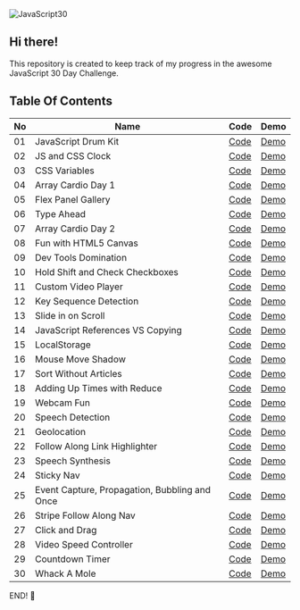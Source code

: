 <img src="https://javascript30.com/images/JS3-social-share.png" style="max-width:100%" alt="JavaScript30" />

## Hi there!

This repository is created to keep track of my progress in the awesome JavaScript 30 Day Challenge.

## Table Of Contents 
| No | Name | Code | Demo |
| --- | --- | --- | --- |
| 01 | JavaScript Drum Kit | [Code](https://github.com/venskou/JavaScript30/tree/master/tasks/01%20-%20JavaScript%20Drum%20Kit) | [Demo](http://venskou.name/JavaScript30/01%20-%20JavaScript%20Drum%20Kit/) |
| 02 | JS and CSS Clock | [Code](https://github.com/venskou/JavaScript30/tree/master/tasks/02%20-%20JS%20and%20CSS%20Clock) | [Demo](http://venskou.name/JavaScript30/02%20-%20JS%20and%20CSS%20Clock/) |
| 03 | CSS Variables | [Code](https://github.com/venskou/JavaScript30/tree/master/tasks/03%20-%20CSS%20Variables) | [Demo](http://venskou.name/JavaScript30/03%20-%20CSS%20Variables/) |
| 04 | Array Cardio Day 1 | [Code](https://github.com/venskou/JavaScript30/tree/master/tasks/04%20-%20Array%20Cardio%20Day%201) | [Demo](http://venskou.name/JavaScript30/04%20-%20Array%20Cardio%20Day%201/) |
| 05 | Flex Panel Gallery | [Code](https://github.com/venskou/JavaScript30/tree/master/tasks/05%20-%20Flex%20Panel%20Gallery) | [Demo](http://venskou.name/JavaScript30/05%20-%20Flex%20Panel%20Gallery/) |
| 06 | Type Ahead | [Code](https://github.com/venskou/JavaScript30/tree/master/tasks/06%20-%20Type%20Ahead) | [Demo](http://venskou.name/JavaScript30/06%20-%20Type%20Ahead/) |
| 07 | Array Cardio Day 2 | [Code](https://github.com/venskou/JavaScript30/tree/master/tasks/07%20-%20Array%20Cardio%20Day%202) | [Demo](http://venskou.name/JavaScript30/07%20-%20Array%20Cardio%20Day%202/) |
| 08 | Fun with HTML5 Canvas | [Code](https://github.com/venskou/JavaScript30/tree/master/tasks/08%20-%20Fun%20with%20HTML5%20Canvas) | [Demo](http://venskou.name/JavaScript30/08%20-%20Fun%20with%20HTML5%20Canvas/) |
| 09 | Dev Tools Domination | [Code](https://github.com/venskou/JavaScript30/tree/master/tasks/09%20-%20Dev%20Tools%20Domination) | [Demo](http://venskou.name/JavaScript30/09%20-%20Dev%20Tools%20Domination/) |
| 10 | Hold Shift and Check Checkboxes | [Code](https://github.com/venskou/JavaScript30/tree/master/tasks/10%20-%20Hold%20Shift%20and%20Check%20Checkboxes) | [Demo](http://venskou.name/JavaScript30/10%20-%20Hold%20Shift%20and%20Check%20Checkboxes/) |
| 11 | Custom Video Player | [Code](https://github.com/venskou/JavaScript30/tree/master/tasks/11%20-%20Custom%20Video%20Player) | [Demo](http://venskou.name/JavaScript30/11%20-%20Custom%20Video%20Player/) |
| 12 | Key Sequence Detection | [Code](https://github.com/venskou/JavaScript30/tree/master/tasks/12%20-%20Key%20Sequence%20Detection) | [Demo](http://venskou.name/JavaScript30/12%20-%20Key%20Sequence%20Detection/) |
| 13 | Slide in on Scroll | [Code](https://github.com/venskou/JavaScript30/tree/master/tasks/13%20-%20Slide%20in%20on%20Scroll) | [Demo](http://venskou.name/JavaScript30/13%20-%20Slide%20in%20on%20Scroll/) |
| 14 | JavaScript References VS Copying | [Code](https://github.com/venskou/JavaScript30/tree/master/tasks/14%20-%20JavaScript%20References%20VS%20Copying) | [Demo](http://venskou.name/JavaScript30/14%20-%20JavaScript%20References%20VS%20Copying/) |
| 15 | LocalStorage | [Code](https://github.com/venskou/JavaScript30/tree/master/tasks/15%20-%20LocalStorage) | [Demo](http://venskou.name/JavaScript30/15%20-%20LocalStorage/) |
| 16 | Mouse Move Shadow | [Code](https://github.com/venskou/JavaScript30/tree/master/tasks/16%20-%20Mouse%20Move%20Shadow) | [Demo](http://venskou.name/JavaScript30/16%20-%20Mouse%20Move%20Shadow/) |
| 17 | Sort Without Articles | [Code](https://github.com/venskou/JavaScript30/tree/master/tasks/17%20-%20Sort%20Without%20Articles) | [Demo](http://venskou.name/JavaScript30/17%20-%20Sort%20Without%20Articles/) |
| 18 | Adding Up Times with Reduce | [Code](https://github.com/venskou/JavaScript30/tree/master/tasks/18%20-%20Adding%20Up%20Times%20with%20Reduce) | [Demo](http://venskou.name/JavaScript30/18%20-%20Adding%20Up%20Times%20with%20Reduce/) |
| 19 | Webcam Fun | [Code](https://github.com/venskou/JavaScript30/tree/master/tasks/19%20-%20Webcam%20Fun) | [Demo](http://venskou.name/JavaScript30/19%20-%20Webcam%20Fun/) |
| 20 | Speech Detection | [Code](https://github.com/venskou/JavaScript30/tree/master/tasks/20%20-%20Speech%20Detection) | [Demo](http://venskou.name/JavaScript30/20%20-%20Speech%20Detection/) |
| 21 | Geolocation | [Code](https://github.com/venskou/JavaScript30/tree/master/tasks/21%20-%20Geolocation) | [Demo](http://venskou.name/JavaScript30/21%20-%20Geolocation/) |
| 22 | Follow Along Link Highlighter | [Code](https://github.com/venskou/JavaScript30/tree/master/tasks/22%20-%20Follow%20Along%20Link%20Highlighter) | [Demo](http://venskou.name/JavaScript30/22%20-%20Follow%20Along%20Link%20Highlighter/) |
| 23 | Speech Synthesis | [Code](https://github.com/venskou/JavaScript30/tree/master/tasks/23%20-%20Speech%20Synthesis) | [Demo](http://venskou.name/JavaScript30/23%20-%20Speech%20Synthesis/) |
| 24 | Sticky Nav | [Code](https://github.com/venskou/JavaScript30/tree/master/tasks/24%20-%20Sticky%20Nav) | [Demo](http://venskou.name/JavaScript30/24%20-%20Sticky%20Nav/) |
| 25 | Event Capture, Propagation, Bubbling and Once | [Code](https://github.com/venskou/JavaScript30/tree/master/tasks/25%20-%20Event%20Capture,%20Propagation,%20Bubbling%20and%20Once) | [Demo](http://venskou.name/JavaScript30/25%20-%20Event%20Capture,%20Propagation,%20Bubbling%20and%20Once/) |
| 26 | Stripe Follow Along Nav | [Code](https://github.com/venskou/JavaScript30/tree/master/tasks/26%20-%20Stripe%20Follow%20Along%20Nav) | [Demo](http://venskou.name/JavaScript30/26%20-%20Stripe%20Follow%20Along%20Nav/) |
| 27 | Click and Drag | [Code](https://github.com/venskou/JavaScript30/tree/master/tasks/27%20-%20Click%20and%20Drag) | [Demo](http://venskou.name/JavaScript30/27%20-%20Click%20and%20Drag/) |
| 28 | Video Speed Controller | [Code](https://github.com/venskou/JavaScript30/tree/master/tasks/28%20-%20Video%20Speed%20Controller) | [Demo](http://venskou.name/JavaScript30/28%20-%20Video%20Speed%20Controller/) |
| 29 | Countdown Timer | [Code](https://github.com/venskou/JavaScript30/tree/master/tasks/29%20-%20Countdown%20Timer) | [Demo](http://venskou.name/JavaScript30/29%20-%20Countdown%20Timer/) |
| 30 | Whack A Mole | [Code](https://github.com/venskou/JavaScript30/tree/master/tasks/30%20-%20Whack%20A%20Mole) | [Demo](http://venskou.name/JavaScript30/30%20-%20Whack%20A%20Mole/) |

END! 💯
